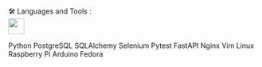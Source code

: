 🛠️ Languages and Tools :
<br>
<img height="32" width="32" src="https://cdn.simpleicons.org/react" />

Python PostgreSQL SQLAlchemy Selenium Pytest FastAPI
Nginx Vim Linux Raspberry Pi Arduino Fedora
